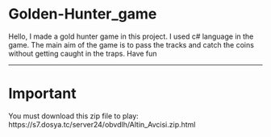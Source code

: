 # Golden-Hunter_game
Hello, I made a gold hunter game in this project. I used c# language in the game. The main aim of the game is to pass the tracks and catch the coins without getting caught in the traps. Have fun
<hr>

<h1>Important</h1>
You must download this zip file to play:
https://s7.dosya.tc/server24/obvdlh/Altin_Avcisi.zip.html
